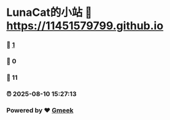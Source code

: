 # LunaCat的小站 :link: https://11451579799.github.io 
### :page_facing_up: [1](https://11451579799.github.io/tag.html) 
### :speech_balloon: 0 
### :hibiscus: 11 
### :alarm_clock: 2025-08-10 15:27:13 
### Powered by :heart: [Gmeek](https://github.com/Meekdai/Gmeek)
